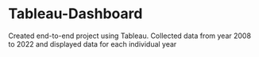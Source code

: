 # Tableau-Dashboard
Created end-to-end project using Tableau.
Collected data from year 2008 to 2022 and displayed data for each individual year
